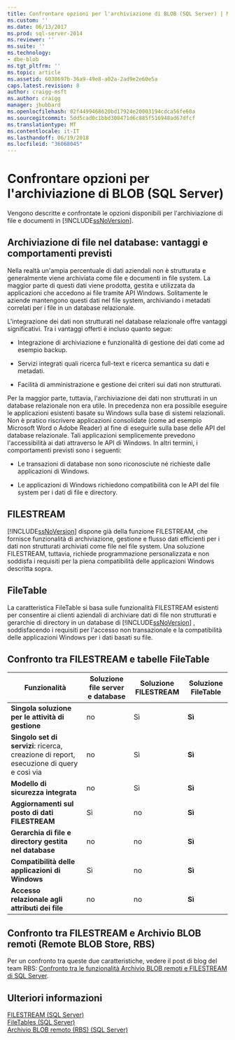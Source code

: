 ```yaml
---
title: Confrontare opzioni per l'archiviazione di BLOB (SQL Server) | Microsoft Docs
ms.custom: ''
ms.date: 06/13/2017
ms.prod: sql-server-2014
ms.reviewer: ''
ms.suite: ''
ms.technology:
- dbe-blob
ms.tgt_pltfrm: ''
ms.topic: article
ms.assetid: 6038697b-36a9-49e8-a02a-2ad9e2e60e5a
caps.latest.revision: 8
author: craigg-msft
ms.author: craigg
manager: jhubbard
ms.openlocfilehash: 02f4499468620bd17924e20003194cdca56fe60a
ms.sourcegitcommit: 5dd5cad0c1bbd308471d6c885f516948ad67dfcf
ms.translationtype: MT
ms.contentlocale: it-IT
ms.lasthandoff: 06/19/2018
ms.locfileid: "36068045"
---
```

# <a name="compare-options-for-storing-blobs-sql-server"></a>Confrontare opzioni per l'archiviazione di BLOB (SQL Server)
  Vengono descritte e confrontate le opzioni disponibili per l'archiviazione di file e documenti in [!INCLUDE[ssNoVersion](../../includes/ssnoversion-md.md)].  
  
##  <a name="Expectations"></a> Archiviazione di file nel database: vantaggi e comportamenti previsti  
 Nella realtà un'ampia percentuale di dati aziendali non è strutturata e generalmente viene archiviata come file e documenti in file system. La maggior parte di questi dati viene prodotta, gestita e utilizzata da applicazioni che accedono ai file tramite API Windows. Solitamente le aziende mantengono questi dati nel file system, archiviando i metadati correlati per i file in un database relazionale.  
  
 L'integrazione dei dati non strutturati nel database relazionale offre vantaggi significativi. Tra i vantaggi offerti è incluso quanto segue:  
  
-   Integrazione di archiviazione e funzionalità di gestione dei dati come ad esempio backup.  
  
-   Servizi integrati quali ricerca full-text e ricerca semantica su dati e metadati.  
  
-   Facilità di amministrazione e gestione dei criteri sui dati non strutturati.  
  
 Per la maggior parte, tuttavia, l'archiviazione dei dati non strutturati in un database relazionale non era utile. In precedenza non era possibile eseguire le applicazioni esistenti basate su Windows sulla base di sistemi relazionali. Non è pratico riscrivere applicazioni consolidate (come ad esempio Microsoft Word o Adobe Reader) al fine di eseguirle sulla base delle API del database relazionale. Tali applicazioni semplicemente prevedono l'accessibilità ai dati attraverso le API di Windows. In altri termini, i comportamenti previsti sono i seguenti:  
  
-   Le transazioni di database non sono riconosciute né richieste dalle applicazioni di Windows.  
  
-   Le applicazioni di Windows richiedono compatibilità con le API del file system per i dati di file e directory.  
  
##  <a name="Filestream"></a> FILESTREAM  
 [!INCLUDE[ssNoVersion](../../includes/ssnoversion-md.md)] dispone già della funzione FILESTREAM, che fornisce funzionalità di archiviazione, gestione e flusso dati efficienti per i dati non strutturati archiviati come file nel file system. Una soluzione FILESTREAM, tuttavia, richiede programmazione personalizzata e non soddisfa i requisiti per la piena compatibilità delle applicazioni Windows descritta sopra.  
  
##  <a name="FileTables"></a> FileTable  
 La caratteristica FileTable si basa sulle funzionalità FILESTREAM esistenti per consentire ai clienti aziendali di archiviare dati di file non strutturati e gerarchie di directory in un database di [!INCLUDE[ssNoVersion](../../includes/ssnoversion-md.md)] , soddisfacendo i requisiti per l'accesso non transazionale e la compatibilità delle applicazioni Windows per i dati basati su file.  
  
##  <a name="CompareFileTable"></a> Confronto tra FILESTREAM e tabelle FileTable  
  
|Funzionalità|Soluzione file server e database|Soluzione FILESTREAM|Soluzione FileTable|  
|-------------|---------------------------------------|-------------------------|------------------------|  
|**Singola soluzione per le attività di gestione**|no|Sì|**Sì**|  
|**Singolo set di servizi**: ricerca, creazione di report, esecuzione di query e così via|no|Sì|**Sì**|  
|**Modello di sicurezza integrata**|no|Sì|**Sì**|  
|**Aggiornamenti sul posto di dati FILESTREAM**|Sì|no|**Sì**|  
|**Gerarchia di file e directory gestita nel database**|no|no|**Sì**|  
|**Compatibilità delle applicazioni di Windows**|Sì|no|**Sì**|  
|**Accesso relazionale agli attributi dei file**|no|no|**Sì**|  
  
##  <a name="CompareRBS"></a> Confronto tra FILESTREAM e Archivio BLOB remoti (Remote BLOB Store, RBS)  
 Per un confronto tra queste due caratteristiche, vedere il post di blog del team RBS: [Confronto tra le funzionalità Archivio BLOB remoti e FILESTREAM di SQL Server](http://go.microsoft.com/fwlink/?LinkId=210317).  
  
##  <a name="more"></a> Ulteriori informazioni  
 [FILESTREAM &#40;SQL Server&#41;](filestream-sql-server.md)  
 [FileTables &#40;SQL Server&#41;](filetables-sql-server.md)  
 [Archivio BLOB remoto &#40;RBS&#41; &#40;SQL Server&#41;](remote-blob-store-rbs-sql-server.md)  
  